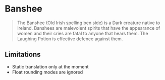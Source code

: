 # Banshee

> The Banshee (Old Irish spelling ben síde) is a Dark creature native to Ireland. Banshees are malevolent spirits that have the appearance of women and their cries are fatal to anyone that hears them. The Laughing Potion is effective defence against them.

## Limitations

- Static translation only at the moment
- Float rounding modes are ignored

